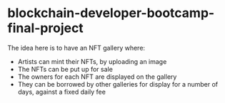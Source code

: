 # blockchain-developer-bootcamp-final-project

The idea here is to have an NFT gallery where:

- Artists can mint their NFTs, by uploading an image
- The NFTs can be put up for sale
- The owners for each NFT are displayed on the gallery
- They can be borrowed by other galleries for display for a number of days, against a fixed daily fee
